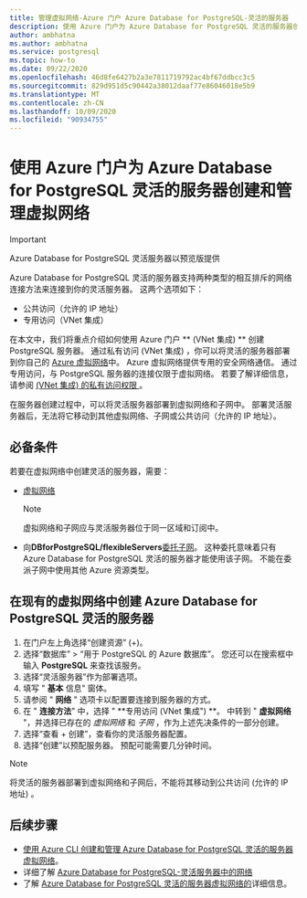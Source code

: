 ```yaml
---
title: 管理虚拟网络-Azure 门户 Azure Database for PostgreSQL-灵活的服务器
description: 使用 Azure 门户为 Azure Database for PostgreSQL 灵活的服务器创建和管理虚拟网络
author: ambhatna
ms.author: ambhatna
ms.service: postgresql
ms.topic: how-to
ms.date: 09/22/2020
ms.openlocfilehash: 46d8fe6427b2a3e7811719792ac4bf67ddbcc3c5
ms.sourcegitcommit: 829d951d5c90442a38012daaf77e86046018e5b9
ms.translationtype: MT
ms.contentlocale: zh-CN
ms.lasthandoff: 10/09/2020
ms.locfileid: "90934755"
---
```

# <a name="create-and-manage-virtual-networks-for-azure-database-for-postgresql---flexible-server-using-the-azure-portal"></a>使用 Azure 门户为 Azure Database for PostgreSQL 灵活的服务器创建和管理虚拟网络

> [!IMPORTANT]
> Azure Database for PostgreSQL 灵活服务器以预览版提供

Azure Database for PostgreSQL 灵活的服务器支持两种类型的相互排斥的网络连接方法来连接到你的灵活服务器。 这两个选项如下：

* 公共访问（允许的 IP 地址）
* 专用访问（VNet 集成）

在本文中，我们将重点介绍如何使用 Azure 门户 ** (VNet 集成) ** 创建 PostgreSQL 服务器。 通过私有访问 (VNet 集成) ，你可以将灵活的服务器部署到你自己的 [Azure 虚拟网络](../../virtual-network/virtual-networks-overview.md)中。 Azure 虚拟网络提供专用的安全网络通信。 通过专用访问，与 PostgreSQL 服务器的连接仅限于虚拟网络。 若要了解详细信息，请参阅 [ (VNet 集成) 的私有访问权限 ](./concepts-networking.md#private-access-vnet-integration)。

在服务器创建过程中，可以将灵活服务器部署到虚拟网络和子网中。 部署灵活服务器后，无法将它移动到其他虚拟网络、子网或公共访问（允许的 IP 地址）。

## <a name="prerequisites"></a>必备条件
若要在虚拟网络中创建灵活的服务器，需要：
- [虚拟网络](../../virtual-network/quick-create-portal.md#create-a-virtual-network)
    > [!Note]
    > 虚拟网络和子网应与灵活服务器位于同一区域和订阅中。

-  向**DBforPostgreSQL/flexibleServers**[委托子网](../../virtual-network/manage-subnet-delegation.md#delegate-a-subnet-to-an-azure-service)。 这种委托意味着只有 Azure Database for PostgreSQL 灵活的服务器才能使用该子网。 不能在委派子网中使用其他 Azure 资源类型。

## <a name="create-azure-database-for-postgresql---flexible-server-in-an-already-existing-virtual-network"></a>在现有的虚拟网络中创建 Azure Database for PostgreSQL 灵活的服务器

1. 在门户左上角选择“创建资源”  (+)。
2. 选择“数据库” > “用于 PostgreSQL 的 Azure 数据库”。 您还可以在搜索框中输入 **PostgreSQL** 来查找该服务。
3. 选择“灵活服务器”作为部署选项。
4. 填写 " **基本** 信息" 窗体。
5. 请参阅 " **网络** " 选项卡以配置要连接到服务器的方式。
6. 在 " **连接方法**" 中，选择 " **专用访问 (VNet 集成") **。 中转到 " **虚拟网络** "，并选择已存在的 *虚拟网络* 和 *子网* ，作为上述先决条件的一部分创建。
7. 选择“查看 + 创建”，查看你的灵活服务器配置。
8. 选择“创建”以预配服务器。 预配可能需要几分钟时间。

>[!Note]
> 将灵活的服务器部署到虚拟网络和子网后，不能将其移动到公共访问 (允许的 IP 地址) 。
## <a name="next-steps"></a>后续步骤
- [使用 Azure CLI 创建和管理 Azure Database for PostgreSQL 灵活的服务器虚拟网络](./how-to-manage-virtual-network-cli.md)。
- 详细了解 [Azure Database for PostgreSQL-灵活服务器中的网络](./concepts-networking.md)
- 了解 [Azure Database for PostgreSQL 灵活的服务器虚拟网络的](./concepts-networking.md#private-access-vnet-integration)详细信息。